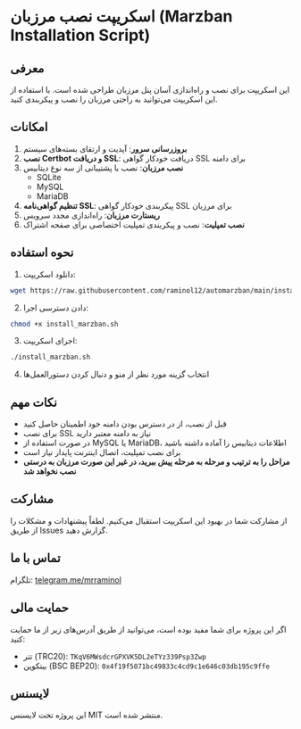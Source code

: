 # اسکریپت نصب مرزبان (Marzban Installation Script)

## معرفی
این اسکریپت برای نصب و راه‌اندازی آسان پنل مرزبان طراحی شده است. با استفاده از این اسکریپت می‌توانید به راحتی مرزبان را نصب و پیکربندی کنید.

## امکانات
1. **بروزرسانی سرور**: آپدیت و ارتقای بسته‌های سیستم
2. **نصب Certbot و دریافت SSL**: دریافت خودکار گواهی SSL برای دامنه
3. **نصب مرزبان**: نصب با پشتیبانی از سه نوع دیتابیس
   - SQLite
   - MySQL
   - MariaDB
4. **تنظیم گواهی‌نامه SSL**: پیکربندی خودکار گواهی SSL برای مرزبان
5. **ریستارت مرزبان**: راه‌اندازی مجدد سرویس
6. **نصب تمپلیت**: نصب و پیکربندی تمپلیت اختصاصی برای صفحه اشتراک

## نحوه استفاده
1. دانلود اسکریپت:
```bash
wget https://raw.githubusercontent.com/raminol12/automarzban/main/install_marzban.sh
```

2. دادن دسترسی اجرا:
```bash
chmod +x install_marzban.sh
```

3. اجرای اسکریپت:
```bash
./install_marzban.sh
```

4. انتخاب گزینه مورد نظر از منو و دنبال کردن دستورالعمل‌ها

## نکات مهم
- قبل از نصب، از در دسترس بودن دامنه خود اطمینان حاصل کنید
- برای نصب SSL نیاز به دامنه معتبر دارید
- در صورت استفاده از MySQL یا MariaDB، اطلاعات دیتابیس را آماده داشته باشید
- برای نصب تمپلیت، اتصال اینترنت پایدار نیاز است
- **مراحل را به ترتیب و مرحله به مرحله پیش ببرید، در غیر این صورت مرزبان به درستی نصب نخواهد شد**

## مشارکت
از مشارکت شما در بهبود این اسکریپت استقبال می‌کنیم. لطفاً پیشنهادات و مشکلات را از طریق Issues گزارش دهید.

## تماس با ما
تلگرام: [telegram.me/mrraminol](https://telegram.me/mrraminol)

## حمایت مالی
اگر این پروژه برای شما مفید بوده است، می‌توانید از طریق آدرس‌های زیر از ما حمایت کنید:
- تتر (TRC20): `TKqV6MWsdcrGPXVK5DL2eTYz339Psp3Zwp`
- بیتکوین (BSC BEP20): `0x4f19f5071bc49833c4cd9c1e646c03db195c9ffe`

## لایسنس
این پروژه تحت لایسنس MIT منتشر شده است.
